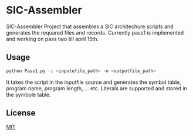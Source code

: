 # SIC-Assembler

SIC-Assembler Project that assembles a SIC architechure scripts and generates the requared files and records.
Currently pass1 is implemented and working on pass two till april 15th.

## Usage

```bash
python Pass1.py -i <inputefile_path> -o <outputfile_path>
```

It takes the script in the inputfile source and generates the symbol table, program name, program length, ... etc.
Literals are supported and stored in the symbole table.

## License

[MIT](https://choosealicense.com/licenses/mit/)
